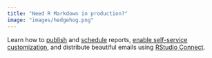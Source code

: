 ```yaml
---
title: "Need R Markdown in production?"
image: "images/hedgehog.png"
---
```


Learn how to <a href="https://docs.rstudio.com/connect/user/publishing/">publish</a> and <a href="https://docs.rstudio.com/connect/user/scheduling/">schedule</a> reports, <a href="https://docs.rstudio.com/connect/user/param-rmarkdown/">enable self-service customization</a>, and distribute beautiful emails using <a href='https://rstudio.com/products/connect'> RStudio Connect</a>.

   
